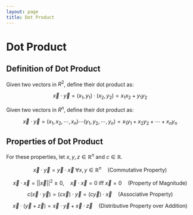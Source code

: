 ```yaml
---
layout: page
title: Dot Product
---
```


# Dot Product

## Definition of Dot Product

Given two vectors in $R^2$, define their dot product as:

$$ \vec{x} \cdot \vec{y} = (x_1, y_1) \cdot (x_2, y_2) = x_1 x_2 + y_1 y_2 $$

Given two vectors in $R^n$, define their dot product as:

$$ \vec{x} \cdot \vec{y} = (x_1, x_2, \cdots, x_n) \cdots (y_1, y_2, \cdots, y_n)  = x_1 y_1 + x_2 y_2 + \cdots + x_n y_n $$

## Properties of Dot Product

For these properties, let $x, y, z \in \mathbb{R}^n$ and $c \in \mathbb{R}.$

$$ \vec{x} \cdot \vec{y} = \vec{y} \cdot \vec{x} ~ \forall x, y \in \mathbb{R}^n \quad \text{(Commutative Property)} $$

$$ \vec{x} \cdot \vec{x} = {|| \vec{x} ||}^2 \geq 0, \quad \vec{x} \cdot \vec{x} = 0 ~ \text{iff} ~ \vec{x} = 0 \quad \text{(Property of Magnitude)} $$ 

$$ c(\vec{x} \cdot \vec{y}) = (c\vec{x}) \cdot \vec{y} = (c\vec{y}) \cdot \vec{x}  \quad \text{(Associative Property)} $$

$$ \vec{x} \cdot (\vec{y} + \vec{z}) = \vec{x} \cdot \vec{y} + \vec{x} \cdot \vec{z} \quad \text{(Distributive Property over Addition)} $$
